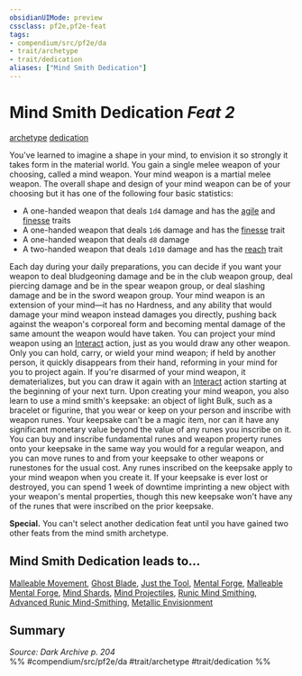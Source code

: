 ```yaml
---
obsidianUIMode: preview
cssclass: pf2e,pf2e-feat
tags:
- compendium/src/pf2e/da
- trait/archetype
- trait/dedication
aliases: ["Mind Smith Dedication"]
---
```

# Mind Smith Dedication  *Feat 2*  
[archetype](/rules/traits/archetype.md)  [dedication](/rules/traits/dedication.md)  


You've learned to imagine a shape in your mind, to envision it so strongly it takes form in the material world. You gain a single melee weapon of your choosing, called a mind weapon. Your mind weapon is a martial melee weapon. The overall shape and design of your mind weapon can be of your choosing but it has one of the following four basic statistics:

- A one-handed weapon that deals `1d4` damage and has the [agile](/rules/traits/agile.md) and [finesse](/rules/traits/finesse.md) traits
- A one-handed weapon that deals `1d6` damage and has the [finesse](/rules/traits/finesse.md) trait
- A one-handed weapon that deals `d8` damage
- A two-handed weapon that deals `1d10` damage and has the [reach](/rules/traits/reach.md) trait

Each day during your daily preparations, you can decide if you want your weapon to deal bludgeoning damage and be in the club weapon group, deal piercing damage and be in the spear weapon group, or deal slashing damage and be in the sword weapon group. Your mind weapon is an extension of your mind—it has no Hardness, and any ability that would damage your mind weapon instead damages you directly, pushing back against the weapon's corporeal form and becoming mental damage of the same amount the weapon would have taken. You can project your mind weapon using an [Interact](/rules/actions/interact.md) action, just as you would draw any other weapon. Only you can hold, carry, or wield your mind weapon; if held by another person, it quickly disappears from their hand, reforming in your mind for you to project again. If you're disarmed of your mind weapon, it dematerializes, but you can draw it again with an [Interact](/rules/actions/interact.md) action starting at the beginning of your next turn. Upon creating your mind weapon, you also learn to use a mind smith's keepsake: an object of light Bulk, such as a bracelet or figurine, that you wear or keep on your person and inscribe with weapon runes. Your keepsake can't be a magic item, nor can it have any significant monetary value beyond the value of any runes you inscribe on it. You can buy and inscribe fundamental runes and weapon property runes onto your keepsake in the same way you would for a regular weapon, and you can move runes to and from your keepsake to other weapons or runestones for the usual cost. Any runes inscribed on the keepsake apply to your mind weapon when you create it. If your keepsake is ever lost or destroyed, you can spend 1 week of downtime imprinting a new object with your weapon's mental properties, though this new keepsake won't have any of the runes that were inscribed on the prior keepsake.

**Special.** You can't select another dedication feat until you have gained two other feats from the mind smith archetype.

## Mind Smith Dedication leads to...

[Malleable Movement](/compendium/feats/malleable-movement-da.md), [Ghost Blade](/compendium/feats/ghost-blade-da.md), [Just the Tool](/compendium/feats/just-the-tool-da.md), [Mental Forge](/compendium/feats/mental-forge-da.md), [Malleable Mental Forge](/compendium/feats/malleable-mental-forge-da.md), [Mind Shards](/compendium/feats/mind-shards-da.md), [Mind Projectiles](/compendium/feats/mind-projectiles-da.md), [Runic Mind Smithing](/compendium/feats/runic-mind-smithing-da.md), [Advanced Runic Mind-Smithing](/compendium/feats/advanced-runic-mind-smithing-da.md), [Metallic Envisionment](/compendium/feats/metallic-envisionment-da.md)

## Summary

*Source: Dark Archive p. 204*  
%% #compendium/src/pf2e/da #trait/archetype #trait/dedication %%